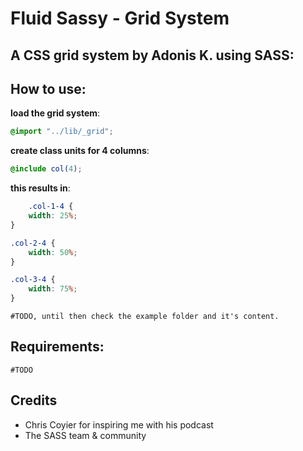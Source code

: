# Fluid Sassy - Grid System

## A CSS grid system by Adonis K. using SASS:

## How to use:

__load the grid system__:

```scss
@import "../lib/_grid";
```

__create class units for 4 columns__:

```scss
@include col(4);
```

__this results in__:

```css
	.col-1-4 {
	width: 25%;
}

.col-2-4 {
	width: 50%;
}

.col-3-4 {
	width: 75%;
}
```

	#TODO, until then check the example folder and it's content.

## Requirements:

	#TODO

## Credits

* Chris Coyier for inspiring me with his podcast
* The SASS team & community